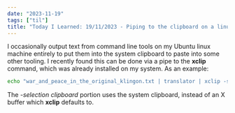 ```yaml
---
date: "2023-11-19"
tags: ["til"]
title: "Today I Learned: 19/11/2023 - Piping to the clipboard on a linux system"
---
```


I occasionally output text from command line tools on my Ubuntu linux machine entirely to put them into the system clipboard to paste into some other tooling. I recently found this can be done via a pipe to the **xclip** command, which was already installed on my system. As an example:

```bash
echo "war_and_peace_in_the_original_klingon.txt | translator | xclip -selection clipboard
```

The *-selection clipboard* portion uses the system clipboard, instead of an X buffer which **xclip** defaults to.
